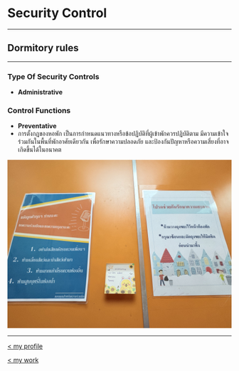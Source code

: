 # Security Control

---

## Dormitory rules

---

### Type Of Security Controls
- **Administrative**

### Control Functions
- **Preventative**
- การตั้งกฎของหอพัก เป็นการกำหนดแนวทางหรือข้อปฏิบัติที่ผู้เข้าพักควรปฏิบัติตาม มีความเข้าใจร่วมกันในพื้นที่พักอาศัยเดียวกัน เพื่อรักษาความปลอดภัย และป้องกันปัญหาหรือความเสี่ยงที่อาจเกิดขึ้นได้ในอนาคต

![jpg](img/dormitory_rules.jpg)

---

[< my profile](https://wariisara.github.io/)


[< my work](https://wariisara.github.io/mywork)